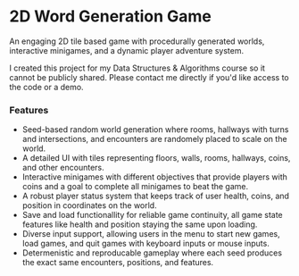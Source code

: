 # 2D Word Generation Game
An engaging 2D tile based game with procedurally generated worlds, interactive minigames, and a dynamic player adventure system.

I created this project for my Data Structures & Algorithms course so it cannot be publicly shared. Please contact me directly if you'd like access to the code or a demo.

### Features
- Seed-based random world generation where rooms, hallways with turns and intersections, and encounters are randomely placed to scale on the world.
- A detailed UI with tiles representing floors, walls, rooms, hallways, coins, and other encounters.
- Interactive minigames with different objectives that provide players with coins and a goal to complete all minigames to beat the game.
- A robust player status system that keeps track of user health, coins, and position in coordinates on the world.
- Save and load functionallity for reliable game continuity, all game state features like health and position staying the same upon loading.
- Diverse input support, allowing users in the menu to start new games, load games, and quit games with keyboard inputs or mouse inputs.
- Determenistic and reproducable gameplay where each seed produces the exact same encounters, positions, and features.  
